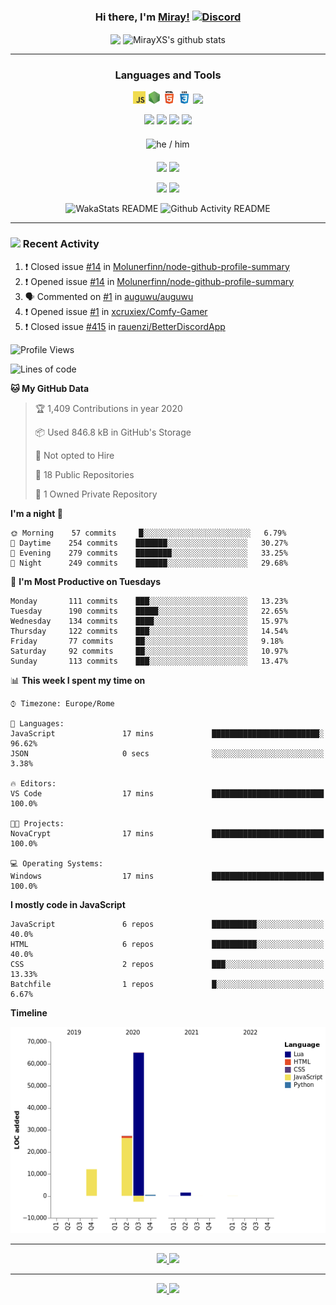 <div align="center">

### Hi there, I'm [Miray!](https://mirayxs.github.io) <a href="https://discord.gg/CkdjnCR"><img src="https://raw.githubusercontent.com/anuraghazra/anuraghazra/master/assets/discord-round.svg" alt="Discord" width="27px"></a>

<!-- <div align="center">
  
![Miray's github stats](https://github-readme-stats.vercel.app/api?username=MirayXS&show_icons=true)
  
  <div align="center">
  
  ![Top Langs](https://github-readme-stats.vercel.app/api/top-langs/?username=MirayXS&hide=batchfile)
  
  </div>

<!-- </div> -->

  <img align="center" src="https://github-readme-stats.vercel.app/api?username=MirayXS&show_icons=true&line_height=27&include_all_commits=true&count_private=true" />
  <img align="center" src="https://github-readme-stats.vercel.app/api/top-langs/?username=MirayXS" alt="MirayXS's github stats" />
  
  <hr>

<!-- ### :octocat: Contributing

<div align="center">
<a href="https://github.com/kwsch/NHSE">
  <img src="https://github-readme-stats.vercel.app/api/pin/?username=kwsch&repo=NHSE" />
</a>
<a href="https://github.com/berichan/GetNHSE">
  <img src="https://github-readme-stats.vercel.app/api/pin/?username=berichan&repo=GetNHSE" />
</a>
    </div>
    <div align="center">
    <a href="https://github.com/xcruxiex/BBDThemes">
  <img src="https://github-readme-stats.vercel.app/api/pin/?username=xcruxiex&repo=BBDThemes" />
</a>
  </div>
  
  <hr> -->
    
<!-- <img src="https://user-images.githubusercontent.com/5679180/79618120-0daffb80-80be-11ea-819e-d2b0fa904d07.gif" width="27px">
<img src="https://img.shields.io/badge/Discord-XxMirayxX21%233561-7289da?style=for-the-badge&logo=discord"/> -->

<!-- ### <img src="https://codedotspectra.github.io/themes/badges/diamond.svg"  width="27px"> <img src="https://img.shields.io/badge/-mirayxs.github.io-45ddc0?style=for-the-badge" a href="https://mirayxs.github.io"></a> -->

<!-- <img src="https://codedotspectra.github.io/themes/badges/sword.svg"  width="27px"> <img src="https://img.shields.io/badge/-LANGUAGES%20AND%20TOOLS-4CE949?style=for-the-badge"> -->

### **Languages and Tools**  

<code><img height="20" src="https://raw.githubusercontent.com/github/explore/master/topics/javascript/javascript.png"></code>
<code><img height="20" src="https://raw.githubusercontent.com/github/explore/master/topics/nodejs/nodejs.png"></code>
<code><img height="20" src="https://raw.githubusercontent.com/github/explore/master/topics/html/html.png"></code>
<code><img height="20" src="https://raw.githubusercontent.com/github/explore/master/topics/css/css.png"></code>
<code><img height="20" src="https://cdn.discordapp.com/emojis/735928635181105262.png?v=1"></code>

<code><img height="20" src="https://code.visualstudio.com/favicon.ico"></code>
<code><img height="20" src="https://brand.heroku.com/static/media/heroku-logo-solid.ab0c1b46.svg"></code>
<code><img height="20" src="https://seeklogo.com/images/W/windows-10-icon-logo-5BC5C69712-seeklogo.com.png"></code>
<code><img height="20" src="https://www.google.com/chrome/static/images/chrome-logo.svg"></code>
<!-- <code><img height="20" src="https://simpleicons.org/icons/github.svg"></code> -->

  <img src="https://raw.githubusercontent.com/klaasnicolaas/ColoredBadges/master/svg/pronouns/hehim.svg" alt="he / him" style="vertical-align:top; margin:6px 4px">

![](https://img.shields.io/endpoint?label=Status&url=https://dev.discordprofiles.me/api/badge/status/325605285731500033?simple=true&logo=discord&logoColor=white&color=43B581)
![](https://img.shields.io/endpoint?label=Playing&url=https://dev.discordprofiles.me/api/badge/playing/325605285731500033?vscode=false&logo=nintendo-switch&color=8A96E9)

![](https://img.shields.io/endpoint?label=Visual%20Studio%20Code&url=https://dev.discordprofiles.me/api/badge/vscode/325605285731500033)
![](https://img.shields.io/endpoint?label=Spotify&url=https://dev.discordprofiles.me/api/badge/spotify/325605285731500033&color=1ED45F)

![WakaStats README](https://github.com/MirayXS/MirayXS/workflows/WakaStats%20README/badge.svg)
![Github Activity README](https://github.com/MirayXS/MirayXS/workflows/GitHub%20Activity%20README/badge.svg)
  <hr>

<div align="left">

### <img src="https://github.com/astrit/css.gg/raw/master/icons/svg/coffee.svg"> Recent Activity

<!--START_SECTION:activity-->
1. ❗️ Closed issue [#14](https://github.com//Molunerfinn/node-github-profile-summary/issues/14) in [Molunerfinn/node-github-profile-summary](https://github.com//Molunerfinn/node-github-profile-summary)
2. ❗️ Opened issue [#14](https://github.com//Molunerfinn/node-github-profile-summary/issues/14) in [Molunerfinn/node-github-profile-summary](https://github.com//Molunerfinn/node-github-profile-summary)
3. 🗣 Commented on [#1](https://github.com//auguwu/auguwu/issues/1) in [auguwu/auguwu](https://github.com//auguwu/auguwu)
4. ❗️ Opened issue [#1](https://github.com//xcruxiex/Comfy-Gamer/issues/1) in [xcruxiex/Comfy-Gamer](https://github.com//xcruxiex/Comfy-Gamer)
5. ❗️ Closed issue [#415](https://github.com//rauenzi/BetterDiscordApp/issues/415) in [rauenzi/BetterDiscordApp](https://github.com//rauenzi/BetterDiscordApp)
<!--END_SECTION:activity-->
  
<!--START_SECTION:waka-->
![Profile Views](http://img.shields.io/badge/Profile%20Views-45-blue)

![Lines of code](https://img.shields.io/badge/From%20Hello%20World%20I've%20written-22.3%20million%20Lines%20of%20code-blue)

**🐱 My GitHub Data** 

> 🏆 1,409 Contributions in year 2020
 > 
> 📦 Used 846.8 kB in GitHub's Storage 
 > 
> 🚫 Not opted to Hire
 > 
> 📜 18 Public Repositories 
 > 
> 🔑 1 Owned Private Repository 
 > 
**I'm a night 🦉** 

```text
🌞 Morning    57 commits     █░░░░░░░░░░░░░░░░░░░░░░░░   6.79% 
🌆 Daytime    254 commits    ███████░░░░░░░░░░░░░░░░░░   30.27% 
🌃 Evening    279 commits    ████████░░░░░░░░░░░░░░░░░   33.25% 
🌙 Night      249 commits    ███████░░░░░░░░░░░░░░░░░░   29.68%

```
📅 **I'm Most Productive on Tuesdays** 

```text
Monday       111 commits    ███░░░░░░░░░░░░░░░░░░░░░░   13.23% 
Tuesday      190 commits    █████░░░░░░░░░░░░░░░░░░░░   22.65% 
Wednesday    134 commits    ████░░░░░░░░░░░░░░░░░░░░░   15.97% 
Thursday     122 commits    ███░░░░░░░░░░░░░░░░░░░░░░   14.54% 
Friday       77 commits     ██░░░░░░░░░░░░░░░░░░░░░░░   9.18% 
Saturday     92 commits     ██░░░░░░░░░░░░░░░░░░░░░░░   10.97% 
Sunday       113 commits    ███░░░░░░░░░░░░░░░░░░░░░░   13.47%

```


📊 **This week I spent my time on** 

```text
⌚︎ Timezone: Europe/Rome

💬 Languages: 
JavaScript               17 mins             ████████████████████████░   96.62% 
JSON                     0 secs              ░░░░░░░░░░░░░░░░░░░░░░░░░   3.38%

🔥 Editors: 
VS Code                  17 mins             █████████████████████████   100.0%

🐱‍💻 Projects: 
NovaCrypt                17 mins             █████████████████████████   100.0%

💻 Operating Systems: 
Windows                  17 mins             █████████████████████████   100.0%

```

**I mostly code in JavaScript** 

```text
JavaScript               6 repos             ██████████░░░░░░░░░░░░░░░   40.0% 
HTML                     6 repos             ██████████░░░░░░░░░░░░░░░   40.0% 
CSS                      2 repos             ███░░░░░░░░░░░░░░░░░░░░░░   13.33% 
Batchfile                1 repos             █░░░░░░░░░░░░░░░░░░░░░░░░   6.67%

```


**Timeline**

![Chart not found](https://github.com/MirayXS/MirayXS/blob/master/charts/bar_graph.png) 


<!--END_SECTION:waka-->


<hr>

<!-- ### <img src="https://media.giphy.com/media/VgCDAzcKvsR6OM0uWg/giphy.gif" width="50"> A little more about me...  

```javascript
const miray = {
  pronouns: "he" | "him",
  code: [Javascript, HTML, CSS],
  tools: [Node]
}
```

<img src="https://media.giphy.com/media/LnQjpWaON8nhr21vNW/giphy.gif" width="60"> <em><b>I love connecting with different people</b> so if you want to say <b>hi, I'll be happy to meet you more!</b> 😊</em>

</div>

<hr> -->

<!-- ### <img src="https://simpleicons.org/icons/github.svg"  width="27px"> <img src="https://img.shields.io/badge/-other pinned repositories-24292E?style=for-the-badge"> -->


<div align="center">
<a href="https://github.com/MirayXS/SplatHeX">
  <img src="https://github-readme-stats.vercel.app/api/pin/?username=MirayXS&repo=SplatHeX" />
</a>
<a href="https://github.com/MirayXS/SplatDatabase">
  <img src="https://github-readme-stats.vercel.app/api/pin/?username=MirayXS&repo=SplatDatabase" />
</a>
  <!-- <a href="https://github.com/MirayXS/HelperJS">
  <img src="https://github-readme-stats.vercel.app/api/pin/?username=MirayXS&repo=HelperJS" />
</a> -->
  <hr>
<a href="https://github.com/MirayXS/UnityNite">
  <img src="https://github-readme-stats.vercel.app/api/pin/?username=MirayXS&repo=UnityNite" />
</a>
<a href="https://github.com/MirayXS/HybridJS">
  <img src="https://github-readme-stats.vercel.app/api/pin/?username=MirayXS&repo=HybridJS" />
</a>
    </div>
    </div>
